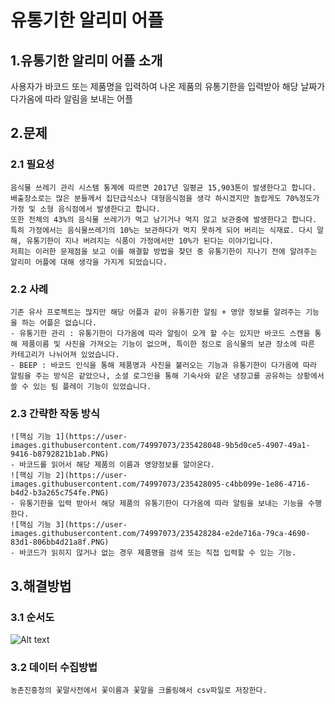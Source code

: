 # 유통기한 알리미 어플

1.유통기한 알리미 어플 소개
------------------------
사용자가 바코드 또는 제품명을 입력하여 나온 제품의 유통기한을 입력받아 해당 날짜가 다가옴에 따라 알림을 보내는 어플

2.문제
------------
### 2.1 필요성
```
음식물 쓰레기 관리 시스템 통계에 따르면 2017년 일평균 15,903톤이 발생한다고 합니다.
배출장소로는 많은 분들께서 집단급식소나 대형음식점을 생각 하시겠지만 놀랍게도 70%정도가 가정 및 소형 음식점에서 발생한다고 합니다.
또한 전체의 43%의 음식물 쓰레기가 먹고 남기거나 먹지 않고 보관중에 발생한다고 합니다.
특히 가정에서는 음식물쓰레기의 10%는 보관하다가 먹지 못하게 되어 버리는 식재료. 다시 말해, 유통기한이 지나 버려지는 식품이 가정에서만 10%가 된다는 이야기입니다.
저희는 이러한 문제점을 보고 이를 해결할 방법을 찾던 중 유통기한이 지나기 전에 알려주는 알리미 어플에 대해 생각을 가지게 되었습니다.
```
### 2.2 사례
```
기존 유사 프로젝트는 많지만 해당 어플과 같이 유통기한 알림 + 영양 정보를 알려주는 기능을 하는 어플은 없습니다.
- 유통기한 관리 : 유통기한이 다가옴에 따라 알림이 오게 할 수는 있지만 바코드 스캔을 통해 제품이름 및 사진을 가져오는 기능이 없으며, 특이한 점으로 음식물의 보관 장소에 따른 카테고리가 나뉘어져 있었습니다.
- BEEP : 바코드 인식을 통해 제품명과 사진을 불러오는 기능과 유통기한이 다가옴에 따라 알림을 주는 방식은 같았으나, 소셜 로그인을 통해 기숙사와 같은 냉장고를 공유하는 상황에서 쓸 수 있는 팀 플레이 기능이 있었습니다.
```
### 2.3 간략한 작동 방식
```
![핵심 기능 1](https://user-images.githubusercontent.com/74997073/235428048-9b5d0ce5-4907-49a1-9416-b8792821b1ab.PNG)
- 바코드를 읽어서 해당 제품의 이름과 영양정보를 알아온다.
![핵심 기능 2](https://user-images.githubusercontent.com/74997073/235428095-c4bb099e-1e86-4716-b4d2-b3a265c754fe.PNG)
- 유통기한을 입력 받아서 해당 제품의 유통기한이 다가옴에 따라 알림을 보내는 기능을 수행한다.
![핵심 기능 3](https://user-images.githubusercontent.com/74997073/235428284-e2de716a-79ca-4690-83d1-806bb4d21a8f.PNG)
- 바코드가 읽히지 않거나 없는 경우 제품명을 검색 또는 직접 입력할 수 있는 기능.
```

3.해결방법
-----------
### 3.1 순서도
![Alt text](/flow_chart.PNG "flow chart")

### 3.2 데이터 수집방법
```
농촌진흥청의 꽃말사전에서 꽃이름과 꽃말을 크롤링해서 csv파일로 저장한다.
```
